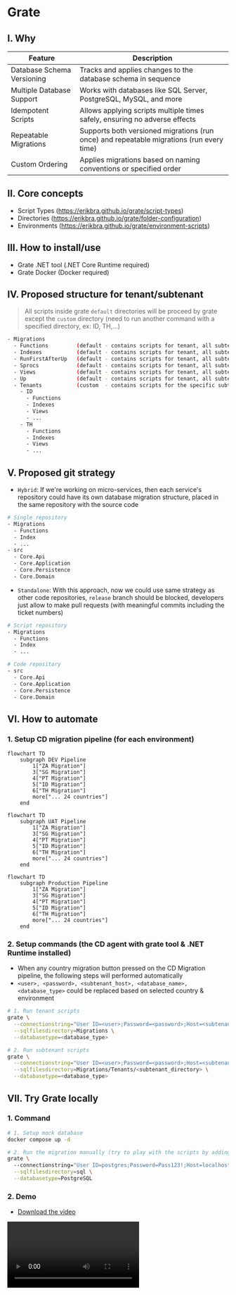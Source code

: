 # Grate
## I. Why
| Feature                    | Description |
| -------------------------- | ----------- |
| Database Schema Versioning | Tracks and applies changes to the database schema in sequence            |
| Multiple Database Support  | Works with databases like SQL Server, PostgreSQL, MySQL, and more            |
| Idempotent Scripts         | Allows applying scripts multiple times safely, ensuring no adverse effects            |
| Repeatable Migrations      | Supports both versioned migrations (run once) and repeatable migrations (run every time)            |
| Custom Ordering            | Applies migrations based on naming conventions or specified order            |

## II. Core concepts
- Script Types (https://erikbra.github.io/grate/script-types)
- Directories (https://erikbra.github.io/grate/folder-configuration)
- Environments (https://erikbra.github.io/grate/environment-scripts)

## III. How to install/use
- Grate .NET tool (.NET Core Runtime required)
- Grate Docker (Docker required)

## IV. Proposed structure for tenant/subtenant
> All scripts inside grate `default` directories will be proceed by grate except the `custom` directory (need to run another command with a specified directory, ex: ID, TH,...)

```sh
- Migrations
  - Functions         (default - contains scripts for tenant, all subtenants)
  - Indexes           (default - contains scripts for tenant, all subtenants)
  - RunFirstAfterUp   (default - contains scripts for tenant, all subtenants)
  - Sprocs            (default - contains scripts for tenant, all subtenants)
  - Views             (default - contains scripts for tenant, all subtenants)
  - Up                (default - contains scripts for tenant, all subtenants)
  - Tenants           (custom  - contains scripts for the specific subtenant database or overridden scripts, ex: ID/TH)
    - ID
      - Functions
      - Indexes
      - Views
      - ...
    - TH
      - Functions
      - Indexes
      - Views
      - ...
```

## V. Proposed git strategy
- `Hybrid`: If we're working on micro-services, then each service's repository could have its own database migration structure, placed in the same repository with the source code

```sh
# Single repository
- Migrations
  - Functions
  - Index
  - ...
- src
  - Core.Api
  - Core.Application
  - Core.Persistence
  - Core.Domain
```

- `Standalone`: With this approach, now we could use same strategy as other code repositories, `release` branch should be blocked, developers just allow to make pull requests (with meaningful commits including the ticket numbers)

```sh
# Script repository
- Migrations
  - Functions
  - Index
  - ...
```

```sh
# Code repository
- src
  - Core.Api
  - Core.Application
  - Core.Persistence
  - Core.Domain
```

## VI. How to automate
### 1. Setup CD migration pipeline (for each environment)
```mermaid
flowchart TD
    subgraph DEV Pipeline
        1["ZA Migration"]
        3["SG Migration"]
        4["PT Migration"]
        5["ID Migration"]
        6["TH Migration"]
        more["... 24 countries"]
    end
```

```mermaid
flowchart TD
    subgraph UAT Pipeline
        1["ZA Migration"]
        3["SG Migration"]
        4["PT Migration"]
        5["ID Migration"]
        6["TH Migration"]
        more["... 24 countries"]
    end
```

```mermaid
flowchart TD
    subgraph Production Pipeline
        1["ZA Migration"]
        3["SG Migration"]
        4["PT Migration"]
        5["ID Migration"]
        6["TH Migration"]
        more["... 24 countries"]
    end    
```

### 2. Setup commands (the CD agent with grate tool & .NET Runtime installed)
- When any country migration button pressed on the CD Migration pipeline, the following steps will performed automatically
- `<user>, <password>, <subtenant_host>, <database_name>, <database_type>` could be replaced based on selected country & environment

```sh
# 1. Run tenant scripts
grate \
  --connectionstring="User ID=<user>;Password=<password>;Host=<subtenant_host>;Port=5432;Database=<database_name>;Pooling=true" \
  --sqlfilesdirectory=Migrations \
  --databasetype=<database_type>

# 2. Run subtenant scripts
grate \
  --connectionstring="User ID=<user>;Password=<password>;Host=<subtenant_host>;Port=5432;Database=<database_name>;Pooling=true" \
  --sqlfilesdirectory=Migrations/Tenants/<subtenant_directory> \
  --databasetype=<database_type>
```

## VII. Try Grate locally
### 1. Command
```sh
# 1. Setup mock database
docker compose up -d

# 2. Run the migration manually (try to play with the scripts by adding new files or changing its logic, then run the migration again)
grate \                                                              
  --connectionstring="User ID=postgres;Password=Pass123!;Host=localhost;Port=5432;Database=core;Pooling=true" \
  --sqlfilesdirectory=sql \
  --databasetype=PostgreSQL
```

### 2. Demo
- [Download the video](./demo/migration-tool-demo.mp4)

<video controls>
  <source src="./demo/migration-tool-demo.mp4" type="video/mp4">
</video>